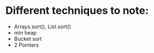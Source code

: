 # Different techniques to note:

- Arrays.sort(), List.sort()
- min heap
- Bucket sort
- 2 Pointers

